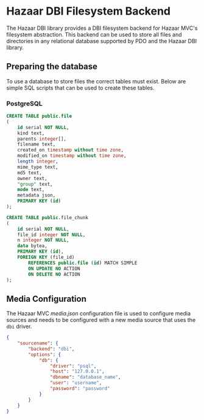 # Hazaar DBI Filesystem Backend

The Hazaar DBI library provides a DBI filesystem backend for Hazaar MVC's filesystem abstraction.  This backend can be used to
store all files and directories in any relational database supported by PDO and the Hazaar DBI library.

## Preparing the database

To use a database to store files the correct tables must exist.  Below are simple SQL scripts that can be used to create these tables.

### PostgreSQL

```sql
CREATE TABLE public.file
(
    id serial NOT NULL,
    kind text,
    parents integer[],
    filename text,
    created_on timestamp without time zone,
    modified_on timestamp without time zone,
    length integer,
    mime_type text,
    md5 text,
    owner text,
    "group" text,
    mode text,
    metadata json,
    PRIMARY KEY (id)
);

CREATE TABLE public.file_chunk
(
    id serial NOT NULL,
    file_id integer NOT NULL,
    n integer NOT NULL,
    data bytea,
    PRIMARY KEY (id),
    FOREIGN KEY (file_id)
        REFERENCES public.file (id) MATCH SIMPLE
        ON UPDATE NO ACTION
        ON DELETE NO ACTION
);
```

## Media Configuration

The Hazaar MVC *media.json* configuration file is used to configure media sources and needs to be configured with a new media source
that uses the `dbi` driver.

```json
{
    "sourcename": {
        "backend": "dbi",
        "options": {
            "db": {
                "driver": "psql",
                "host": "127.0.0.1",
                "dbname": "database_name",
                "user": "username",
                "password": "password"
            }
        }
    }
}
```